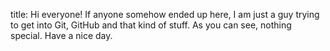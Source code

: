title: Hi everyone!
If anyone somehow ended up here, I am just a guy trying to get into Git, GitHub and that kind of stuff. As you can see, nothing special. Have a nice day.
